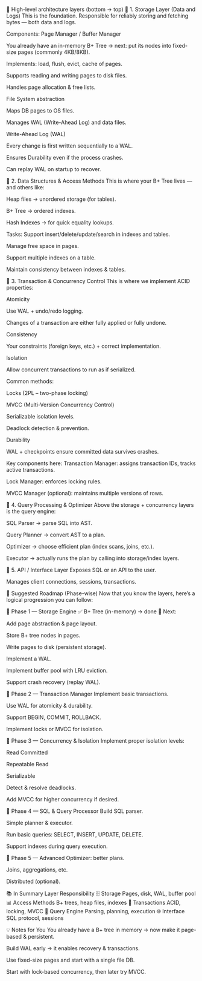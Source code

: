📐 High-level architecture layers (bottom → top)
🔷 1. Storage Layer (Data and Logs)
This is the foundation.
Responsible for reliably storing and fetching bytes — both data and logs.

Components:
Page Manager / Buffer Manager

You already have an in-memory B+ Tree → next: put its nodes into fixed-size pages (commonly 4KB/8KB).

Implements: load, flush, evict, cache of pages.

Supports reading and writing pages to disk files.

Handles page allocation & free lists.

File System abstraction

Maps DB pages to OS files.

Manages WAL (Write-Ahead Log) and data files.

Write-Ahead Log (WAL)

Every change is first written sequentially to a WAL.

Ensures Durability even if the process crashes.

Can replay WAL on startup to recover.

🔷 2. Data Structures & Access Methods
This is where your B+ Tree lives — and others like:

Heap files → unordered storage (for tables).

B+ Tree → ordered indexes.

Hash Indexes → for quick equality lookups.

Tasks:
Support insert/delete/update/search in indexes and tables.

Manage free space in pages.

Support multiple indexes on a table.

Maintain consistency between indexes & tables.

🔷 3. Transaction & Concurrency Control
This is where we implement ACID properties:

Atomicity

Use WAL + undo/redo logging.

Changes of a transaction are either fully applied or fully undone.

Consistency

Your constraints (foreign keys, etc.) + correct implementation.

Isolation

Allow concurrent transactions to run as if serialized.

Common methods:

Locks (2PL – two-phase locking)

MVCC (Multi-Version Concurrency Control)

Serializable isolation levels.

Deadlock detection & prevention.

Durability

WAL + checkpoints ensure committed data survives crashes.

Key components here:
Transaction Manager: assigns transaction IDs, tracks active transactions.

Lock Manager: enforces locking rules.

MVCC Manager (optional): maintains multiple versions of rows.

🔷 4. Query Processing & Optimizer
Above the storage + concurrency layers is the query engine:

SQL Parser → parse SQL into AST.

Query Planner → convert AST to a plan.

Optimizer → choose efficient plan (index scans, joins, etc.).

Executor → actually runs the plan by calling into storage/index layers.

🔷 5. API / Interface Layer
Exposes SQL or an API to the user.

Manages client connections, sessions, transactions.

🚀 Suggested Roadmap (Phase-wise)
Now that you know the layers, here’s a logical progression you can follow:

📄 Phase 1 — Storage Engine
✅ B+ Tree (in-memory) → done
🔷 Next:

Add page abstraction & page layout.

Store B+ tree nodes in pages.

Write pages to disk (persistent storage).

Implement a WAL.

Implement buffer pool with LRU eviction.

Support crash recovery (replay WAL).

📄 Phase 2 — Transaction Manager
Implement basic transactions.

Use WAL for atomicity & durability.

Support BEGIN, COMMIT, ROLLBACK.

Implement locks or MVCC for isolation.

📄 Phase 3 — Concurrency & Isolation
Implement proper isolation levels:

Read Committed

Repeatable Read

Serializable

Detect & resolve deadlocks.

Add MVCC for higher concurrency if desired.

📄 Phase 4 — SQL & Query Processor
Build SQL parser.

Simple planner & executor.

Run basic queries: SELECT, INSERT, UPDATE, DELETE.

Support indexes during query execution.

📄 Phase 5 — Advanced
Optimizer: better plans.

Joins, aggregations, etc.

Distributed (optional).

📚 In Summary
Layer	Responsibility
🗄 Storage	Pages, disk, WAL, buffer pool
📊 Access Methods	B+ trees, heap files, indexes
🔄 Transactions	ACID, locking, MVCC
🧠 Query Engine	Parsing, planning, execution
🌐 Interface	SQL protocol, sessions

💡 Notes for You
You already have a B+ tree in memory → now make it page-based & persistent.

Build WAL early → it enables recovery & transactions.

Use fixed-size pages and start with a single file DB.

Start with lock-based concurrency, then later try MVCC.
